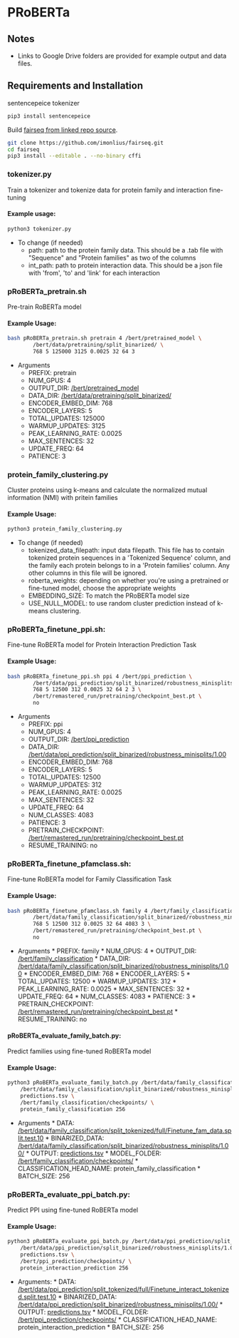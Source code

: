 
# PRoBERTa

## Notes
- Links to Google Drive folders are provided for example output and data files.

## Requirements and Installation
sentencepeice tokenizer
```bash
pip3 install sentencepeice
```
Build [fairseq from linked repo source](https://github.com/imonlius/fairseq.git).
```bash
git clone https://github.com/imonlius/fairseq.git
cd fairseq
pip3 install --editable . --no-binary cffi
```
### tokenizer.py
Train a tokenizer and tokenize data for protein family and interaction fine-tuning

#### Example usage:
```bash
python3 tokenizer.py
```
- To change (if needed)
	* path: path to the protein family data. This should be a .tab file with "Sequence" and "Protein families" as two of the columns
	* int_path: path to protein interaction data. This should be a json file with 'from', 'to' and 'link' for each interaction

### pRoBERTa_pretrain.sh
 Pre-train RoBERTa model

#### Example Usage:
```bash
bash pRoBERTa_pretrain.sh pretrain 4 /bert/pretrained_model \
        /bert/data/pretraining/split_binarized/ \
        768 5 125000 3125 0.0025 32 64 3
```
- Arguments
	* PREFIX: pretrain
	* NUM_GPUS: 4
	* OUTPUT_DIR: [/bert/pretrained_model](https://drive.google.com/drive/u/2/folders/1fyb3RklnVWAUwajv20BP5smq9ypDgMl9)
	* DATA_DIR: [/bert/data/pretraining/split_binarized/](https://drive.google.com/drive/u/2/folders/1inKxRuf5f3JBM2YDO1dQc-gTsdMn6VGR)
	* ENCODER_EMBED_DIM: 768
	* ENCODER_LAYERS: 5
	* TOTAL_UPDATES: 125000
	* WARMUP_UPDATES: 3125
	* PEAK_LEARNING_RATE: 0.0025
	* MAX_SENTENCES: 32
	* UPDATE_FREQ: 64
	* PATIENCE: 3

### protein_family_clustering.py
Cluster proteins using k-means and calculate the normalized mutual information (NMI) with pritein families

#### Example Usage:
```bash
python3 protein_family_clustering.py
```
- To change (if needed)
	* tokenized_data_filepath: input data filepath. This file has to contain tokenized protein sequences in a 'Tokenized Sequence' column, and the family each protein belongs to in a 'Protein families' column. Any other columns in this file will be ignored.
	* roberta_weights: depending on whether you're using a pretrained or fine-tuned model, choose the appropriate weights
	* EMBEDDING_SIZE: To match the PRoBERTa model size
	* USE_NULL_MODEL: to use random cluster prediction instead of k-means clustering.


### pRoBERTa_finetune_ppi.sh: 
Fine-tune RoBERTa model for Protein Interaction Prediction Task

#### Example Usage:
```bash
bash pRoBERTa_finetune_ppi.sh ppi 4 /bert/ppi_prediction \
        /bert/data/ppi_prediction/split_binarized/robustness_minisplits/0.80/ \
        768 5 12500 312 0.0025 32 64 2 3 \
        /bert/remastered_run/pretraining/checkpoint_best.pt \
        no
```
- Arguments
	* PREFIX: ppi
	* NUM_GPUS: 4
	* OUTPUT_DIR: [/bert/ppi_prediction](https://drive.google.com/drive/u/2/folders/1mS34_2YTBh2wZuvn9QF7m0254bnc2LE_)
	* DATA_DIR: [/bert/data/ppi_prediction/split_binarized/robustness_minisplits/1.00](https://drive.google.com/drive/u/2/folders/1kjNnud51AIPu_eeuqdapHHE-GVoaHfZm)
	* ENCODER_EMBED_DIM: 768
	* ENCODER_LAYERS: 5
	* TOTAL_UPDATES: 12500
	* WARMUP_UPDATES: 312
	* PEAK_LEARNING_RATE: 0.0025
	* MAX_SENTENCES: 32
	* UPDATE_FREQ: 64
	* NUM_CLASSES: 4083
	* PATIENCE: 3
	* PRETRAIN_CHECKPOINT: [/bert/remastered_run/pretraining/checkpoint_best.pt](https://drive.google.com/drive/u/2/folders/1TbFjyRfbkLgJ_rlvO1SFB-ZvwQyykvK7)
	* RESUME_TRAINING: no

### pRoBERTa_finetune_pfamclass.sh:
Fine-tune RoBERTa model for Family Classification Task

#### Example Usage:
```bash
bash pRoBERTa_finetune_pfamclass.sh family 4 /bert/family_classification \
        /bert/data/family_classification/split_binarized/robustness_minisplits/1.00 \
        768 5 12500 312 0.0025 32 64 4083 3 \
        /bert/remastered_run/pretraining/checkpoint_best.pt \
        no
```
- Arguments
		* PREFIX: family
		* NUM_GPUS: 4
		* OUTPUT_DIR: [/bert/family_classification](https://drive.google.com/drive/u/2/folders/1EGvJEAVDfPb1gcxPUsr92Tan9rPgasGm)
		* DATA_DIR: [/bert/data/family_classification/split_binarized/robustness_minisplits/1.00](https://drive.google.com/drive/u/2/folders/1VxNHbwWqVZsnnZwA-6gjFtxkXB55tX3y)
		* ENCODER_EMBED_DIM: 768
		* ENCODER_LAYERS: 5
		* TOTAL_UPDATES: 12500
		* WARMUP_UPDATES: 312
		* PEAK_LEARNING_RATE: 0.0025
		* MAX_SENTENCES: 32
		* UPDATE_FREQ: 64
		* NUM_CLASSES: 4083
		* PATIENCE: 3
		* PRETRAIN_CHECKPOINT: [/bert/remastered_run/pretraining/checkpoint_best.pt](https://drive.google.com/drive/u/2/folders/1TbFjyRfbkLgJ_rlvO1SFB-ZvwQyykvK7)
		* RESUME_TRAINING: no

#### pRoBERTa_evaluate_family_batch.py: 
Predict families using fine-tuned RoBERTa model

#### Example Usage:
```bash
python3 pRoBERTa_evaluate_family_batch.py /bert/data/family_classification/split_tokenized/full/Finetune_fam_data.split.test.10 \
	/bert/data/family_classification/split_binarized/robustness_minisplits/1.00/ \
	predictions.tsv \
	/bert/family_classification/checkpoints/ \
	protein_family_classification 256
```
- Arguments
		* DATA: [/bert/data/family_classification/split_tokenized/full/Finetune_fam_data.split.test.10](https://drive.google.com/drive/u/2/folders/1CvZPrtqs_JqxJVG3Fk-2FwUEC5R7NNUU)
		* BINARIZED_DATA: [/bert/data/family_classification/split_binarized/robustness_minisplits/1.00/](https://drive.google.com/drive/u/2/folders/1VxNHbwWqVZsnnZwA-6gjFtxkXB55tX3y)
		* OUTPUT: [predictions.tsv](https://drive.google.com/drive/u/2/folders/10gpJUzyjPCT12GfqUexOFcjFoTW9Rcr4)
		* MODEL_FOLDER: [/bert/family_classification/checkpoints/](https://drive.google.com/drive/u/2/folders/1JgEfybT6wT8MGzaxgAUKI7dH6W0oWLBn)
		* CLASSIFICATION_HEAD_NAME: protein_family_classification
		* BATCH_SIZE: 256

### pRoBERTa_evaluate_ppi_batch.py: 
Predict PPI using fine-tuned RoBERTa model

#### Example Usage:
```bash
python3 pRoBERTa_evaluate_ppi_batch.py /bert/data/ppi_prediction/split_tokenized/full/Finetune_interact_tokenized.split.test.10 \
	/bert/data/ppi_prediction/split_binarized/robustness_minisplits/1.00/ \
	predictions.tsv \
	/bert/ppi_prediction/checkpoints/ \
	protein_interaction_prediction 256
```
- Arguments:
		* DATA: [/bert/data/ppi_prediction/split_tokenized/full/Finetune_interact_tokenized.split.test.10](https://drive.google.com/drive/u/2/folders/1GxGGOqQz5LvlLoTW3EnuEEr7fKwmu8ju)
		* BINARIZED_DATA: [/bert/data/ppi_prediction/split_binarized/robustness_minisplits/1.00/](https://drive.google.com/drive/u/2/folders/1kjNnud51AIPu_eeuqdapHHE-GVoaHfZm)
		* OUTPUT: [predictions.tsv](https://drive.google.com/drive/u/2/folders/1mS34_2YTBh2wZuvn9QF7m0254bnc2LE_)
		* MODEL_FOLDER: [/bert/ppi_prediction/checkpoints/](https://drive.google.com/drive/u/2/folders/1PvcqbJbgjUNMgoYhTNCsZ_a2oEAIBjxV)
		* CLASSIFICATION_HEAD_NAME: protein_interaction_prediction
		* BATCH_SIZE: 256
